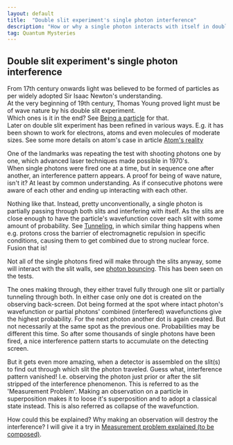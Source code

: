 ```yaml
---
layout: default
title:  "Double slit experiment's single photon interference"
description: "How or why a single photon interacts with itself in double slit experiment"
tag: Quantum Mysteries
---
```


## Double slit experiment's single photon interference

From 17th century onwards light was believed to be formed of particles as per widely adopted Sir Isaac Newton's understanding.  
At the very beginning of 19th century, Thomas Young proved light must be of wave nature by his double slit experiment.   
Which ones is it in the end? See [Being a particle](https://veikkonyfors.github.io/blog/2022/03/15/being-a-particle.html) for that.  
Later on double slit experiment has been refined in various ways. E.g. it has been shown to work for electrons, atoms and even molecules of moderate sizes. See some more details on atom's case in article [Atom's reality](https://veikkonyfors.github.io/blog/2022/03/29/atoms-reality.html)

One of the landmarks was repeating the test with shooting photons one by one, which advanced laser techniques made possible in 1970's.  
When single photons were fired one at a time, but in sequence one after another, an interference pattern appears. A proof for being of wave nature, isn't it? At least by common understanding. As if consecutive photons were aware of each other and ending up interacting with each other.  

Nothing like that. Instead, pretty unconventionally, a single photon is partially passing through both slits and interfering with itself. As the slits are close enough to have the particle's wavefunction cover each slit with some amount of probability. See [Tunneling](https://veikkonyfors.github.io/blog/2022/01/31/tunneling.html), in which similar thing happens when e.g. protons cross the barrier of electromagnetic repulsion in specific conditions, causing them to get combined due to strong nuclear force. Fusion that is!

Not all of the single photons fired will make through the slits anyway, some will interact with the slit walls, see [photon bouncing](https://veikkonyfors.github.io/blog/2022/02/08/what-is-light.html#photon_bouncing). This has been seen on the tests.
 
The ones making through, they either travel fully through one slit or partially tunneling through both. In either case only one dot is created on the observing back-screen. Dot being formed at the spot where intact photon's wavefunction or partial photons' combined (interfered) wavefunctions give the highest probability. For the next photon another dot is again created. But not necessarily at the same spot as the previous one. Probabilities may be different this time. So after some thousands of single photons have been fired, a nice interference pattern starts to accumulate on the detecting screen.

But it gets even more amazing, when a detector is assembled on the slit(s) to find out through which slit the photon traveled. Guess what, interference pattern vanished! I.e. observing the photon just prior or after the slit stripped of the interference phenomenon. This is referred to as the 'Measurement Problem'. Making an observation on a particle in superposition makes it to loose it's superposition and to adopt a classical state instead. This is also referred as collapse of the wavefunction.

How could this be explained? Why making an observation will destroy the interference? I will give it a try in [Measurement problem explained (to be composed)](https://veikkonyfors.github.io/blog/2022/03/21/measurement-problem-explained.html).



